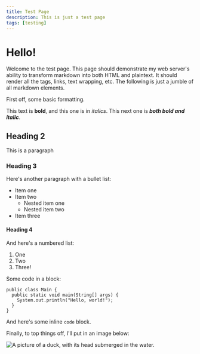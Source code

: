 ```yaml
---
title: Test Page
description: This is just a test page
tags: [testing]
---
```


# Hello!

Welcome to the test page. This page should demonstrate my web server's ability to transform markdown into both HTML and plaintext. It should render all the tags, links, text wrapping, etc. The following is just a jumble of all markdown elements.

First off, some basic formatting.

This text is **bold**, and this one is in _italics_. This next one is **_both bold and italic_**.

## Heading 2

This is a paragraph

### Heading 3

Here's another paragraph with a bullet list:

- Item one
- Item two
  - Nested item one
  - Nested item two
- Item three

#### Heading 4

And here's a numbered list:

1. One
2. Two
3. Three!

Some code in a block:

```
public class Main {
  public static void main(String[] args) {
    System.out.println("Hello, world!");
  }
}
```

And here's some inline `code` block.

Finally, to top things off, I'll put in an image below:

![A picture of a duck, with its head submerged in the water.](https://i.imgur.com/r7lTF4V.jpg)
